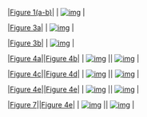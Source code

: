 |[Figure 1(a-b)](viz/fig1_color.html)|
| [![img](fig1a.png)](viz/fig1_color.html) |

|[Figure 3a](viz/fig3a_color_time.html)|
| [![img](fig3a.png)](viz/fig3a_color.html) |

|[Figure 3b](viz/fig3b_color_time.html)|
| [![img](fig3b.png)](viz/fig3b_color.html) |

|[Figure 4a](viz/fig4ab_color_time.html)||[Figure 4b](viz/fig4ab_color_time.html)|
| [![img](fig4a.png)](viz/fig4ab_color.html) || [![img](fig4b.png)](viz/fig4ab_color.html) |

|[Figure 4c](viz/fig4cd_color_time.html)||[Figure 4d](viz/fig4cd_color_time.html)|
| [![img](fig4c.png)](viz/fig4cd_color.html) || [![img](fig4d.png)](viz/fig4cd_color.html) |

|[Figure 4e](viz/fig4ef_color_time.html)||[Figure 4e](viz/fig4ef_color_time.html)|
| [![img](fig4e.png)](viz/fig4ef_color.html) || [![img](fig4f.png)](viz/fig4ef_color.html) |

|[Figure 7](viz/fig4ef_color_time.html)||[Figure 4e](viz/fig4ef_color_time.html)|
| [![img](fig4e.png)](viz/fig4ef_color.html) || [![img](fig4f.png)](viz/fig4ef_color.html) |




